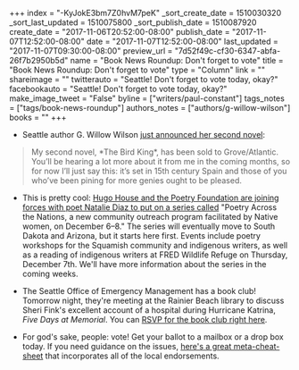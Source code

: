 +++
index = "-KyJokE3bm7Z0hvM7peK"
_sort_create_date = 1510030320
_sort_last_updated = 1510075800
_sort_publish_date = 1510087920
create_date = "2017-11-06T20:52:00-08:00"
publish_date = "2017-11-07T12:52:00-08:00"
date = "2017-11-07T12:52:00-08:00"
last_updated = "2017-11-07T09:30:00-08:00"
preview_url = "7d52f49c-cf30-6347-abfa-26f7b2950b5d"
name = "Book News Roundup: Don't forget to vote"
title = "Book News Roundup: Don't forget to vote"
type = "Column"
link = ""
shareimage = ""
twitterauto = "Seattle! Don't forget to vote today, okay?"
facebookauto = "Seattle! Don't forget to vote today, okay?"
make_image_tweet = "False"
byline = ["writers/paul-constant"]
tags_notes = ["tags/book-news-roundup"]
authors_notes = ["authors/g-willow-wilson"]
books = ""
+++
* Seattle author G. Willow Wilson [just announced her second novel](http://gwillowwilson.com/post/167200260578/the-bird-king-takes-flight-with-groveatlantic):

<blockquote>My second novel, *The Bird King*, has been sold to Grove/Atlantic. You’ll be hearing a lot more about it from me in the coming months, so for now I’ll just say this: it’s set in 15th century Spain and those of you who’ve been pining for more genies ought to be pleased.</blockquote>

* This is pretty cool: [Hugo House and the Poetry Foundation are joining forces with poet Natalie Diaz to put on a series called](https://hugohouse.org/poetry-across-the-nations-supports-native-poets/) "Poetry Across the Nations, a new community outreach program facilitated by Native women, on December 6–8." The series will eventually move to South Dakota and Arizona, but it starts here first. Events include poetry workshops for the Squamish community and indigenous writers, as well as a reading of indigenous writers at FRED Wildlife Refuge on Thursday, December 7th. We'll have more information about the series in the coming weeks.

* The Seattle Office of Emergency Management has a book club! Tomorrow night, they're meeting at the Rainier Beach library to discuss Sheri Fink's excellent account of a hospital during Hurricane Katrina, *Five Days at Memorial*. You can [RSVP for the book club right here](https://www.eventbrite.com/e/disaster-book-club-five-days-at-memorial-tickets-38875747407).

* For god's sake, people: vote! Get your ballot to a mailbox or a drop box today. If you need guidance on the issues, [here's a great meta-cheat-sheet](https://docs.google.com/spreadsheets/d/e/2PACX-1vRO94reYtVQnAMj1eg4xjMO57cTfcOKhkX_rHbPuuogDEowE-2tIjggEXACvQo1U6y2NjwGw2rOPPwY/pubhtml) that incorporates all of the local endorsements.

